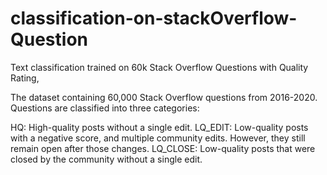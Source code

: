 # classification-on-stackOverflow-Question
Text classification trained on 60k Stack Overflow Questions with Quality Rating,

The dataset containing 60,000 Stack Overflow questions from 2016-2020. Questions are classified into three categories:

HQ: High-quality posts without a single edit.
LQ_EDIT: Low-quality posts with a negative score, and multiple community edits. However, they still remain open after those changes.
LQ_CLOSE: Low-quality posts that were closed by the community without a single edit.

